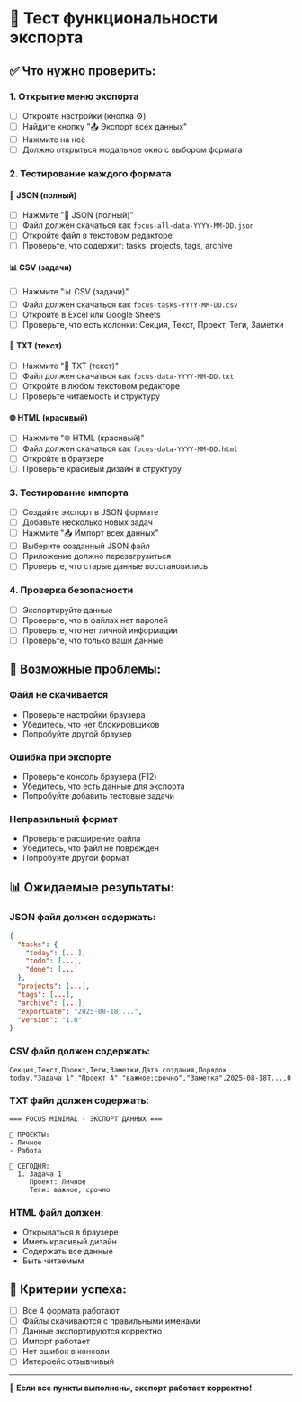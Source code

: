 # 🧪 Тест функциональности экспорта

## ✅ **Что нужно проверить:**

### **1. Открытие меню экспорта**
- [ ] Откройте настройки (кнопка ⚙️)
- [ ] Найдите кнопку "📤 Экспорт всех данных"
- [ ] Нажмите на неё
- [ ] Должно открыться модальное окно с выбором формата

### **2. Тестирование каждого формата**

#### **📄 JSON (полный)**
- [ ] Нажмите "📄 JSON (полный)"
- [ ] Файл должен скачаться как `focus-all-data-YYYY-MM-DD.json`
- [ ] Откройте файл в текстовом редакторе
- [ ] Проверьте, что содержит: tasks, projects, tags, archive

#### **📊 CSV (задачи)**
- [ ] Нажмите "📊 CSV (задачи)"
- [ ] Файл должен скачаться как `focus-tasks-YYYY-MM-DD.csv`
- [ ] Откройте в Excel или Google Sheets
- [ ] Проверьте, что есть колонки: Секция, Текст, Проект, Теги, Заметки

#### **📝 TXT (текст)**
- [ ] Нажмите "📝 TXT (текст)"
- [ ] Файл должен скачаться как `focus-data-YYYY-MM-DD.txt`
- [ ] Откройте в любом текстовом редакторе
- [ ] Проверьте читаемость и структуру

#### **🌐 HTML (красивый)**
- [ ] Нажмите "🌐 HTML (красивый)"
- [ ] Файл должен скачаться как `focus-data-YYYY-MM-DD.html`
- [ ] Откройте в браузере
- [ ] Проверьте красивый дизайн и структуру

### **3. Тестирование импорта**
- [ ] Создайте экспорт в JSON формате
- [ ] Добавьте несколько новых задач
- [ ] Нажмите "📥 Импорт всех данных"
- [ ] Выберите созданный JSON файл
- [ ] Приложение должно перезагрузиться
- [ ] Проверьте, что старые данные восстановились

### **4. Проверка безопасности**
- [ ] Экспортируйте данные
- [ ] Проверьте, что в файлах нет паролей
- [ ] Проверьте, что нет личной информации
- [ ] Проверьте, что только ваши данные

## 🐛 **Возможные проблемы:**

### **Файл не скачивается**
- Проверьте настройки браузера
- Убедитесь, что нет блокировщиков
- Попробуйте другой браузер

### **Ошибка при экспорте**
- Проверьте консоль браузера (F12)
- Убедитесь, что есть данные для экспорта
- Попробуйте добавить тестовые задачи

### **Неправильный формат**
- Проверьте расширение файла
- Убедитесь, что файл не поврежден
- Попробуйте другой формат

## 📊 **Ожидаемые результаты:**

### **JSON файл должен содержать:**
```json
{
  "tasks": {
    "today": [...],
    "todo": [...],
    "done": [...]
  },
  "projects": [...],
  "tags": [...],
  "archive": [...],
  "exportDate": "2025-08-18T...",
  "version": "1.0"
}
```

### **CSV файл должен содержать:**
```csv
Секция,Текст,Проект,Теги,Заметки,Дата создания,Порядок
today,"Задача 1","Проект А","важное;срочно","Заметка",2025-08-18T...,0
```

### **TXT файл должен содержать:**
```
=== FOCUS MINIMAL - ЭКСПОРТ ДАННЫХ ===

📁 ПРОЕКТЫ:
- Личное
- Работа

📅 СЕГОДНЯ:
  1. Задача 1
     Проект: Личное
     Теги: важное, срочно
```

### **HTML файл должен:**
- Открываться в браузере
- Иметь красивый дизайн
- Содержать все данные
- Быть читаемым

## 🎯 **Критерии успеха:**

- [ ] Все 4 формата работают
- [ ] Файлы скачиваются с правильными именами
- [ ] Данные экспортируются корректно
- [ ] Импорт работает
- [ ] Нет ошибок в консоли
- [ ] Интерфейс отзывчивый

---

**🎉 Если все пункты выполнены, экспорт работает корректно!**

